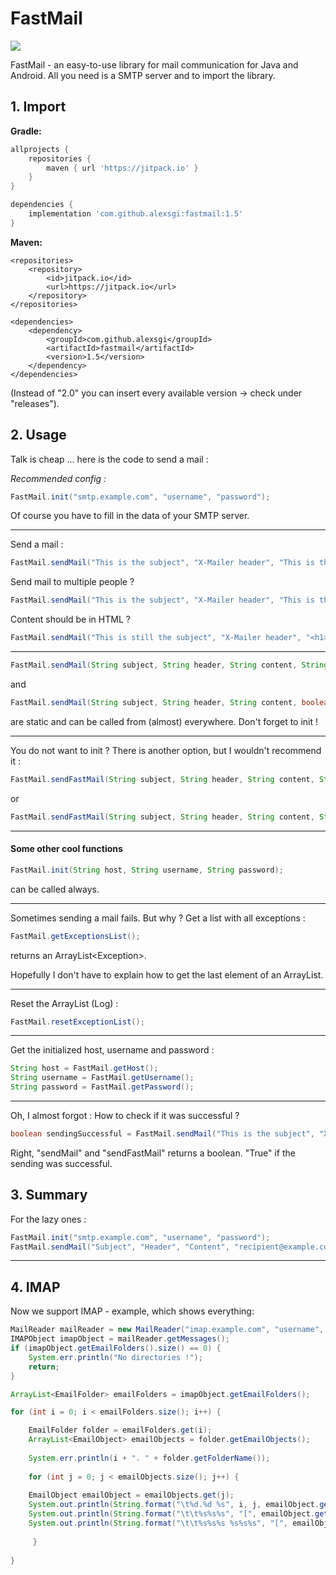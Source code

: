 # FastMail
[![](https://jitpack.io/v/alexsgi/fastmail.svg)](https://jitpack.io/#alexsgi/fastmail)

FastMail - an easy-to-use library for mail communication for Java and Android. All you need is a SMTP server and to import the library.

## 1. Import
**Gradle:**
```gradle
allprojects {
	repositories {
		maven { url 'https://jitpack.io' }
	}
}
```
```gradle
dependencies {
	implementation 'com.github.alexsgi:fastmail:1.5'
}
```
**Maven:**
```maven
<repositories>
	<repository>
		<id>jitpack.io</id>
		<url>https://jitpack.io</url>
	</repository>
</repositories>
```
```maven
<dependencies>
	<dependency>
	    <groupId>com.github.alexsgi</groupId>
	    <artifactId>fastmail</artifactId>
	    <version>1.5</version>
	</dependency>
</dependencies>
```
(Instead of "2.0" you can insert every available version → check under "releases").

## 2. Usage

Talk is cheap ... here is the code to send a mail : 

*Recommended config :*
```java
FastMail.init("smtp.example.com", "username", "password");
```
Of course you have to fill in the data of your SMTP server.

---
Send a mail :
```java
FastMail.sendMail("This is the subject", "X-Mailer header", "This is the content", "to@example.com");
```
Send mail to multiple people ?
```java
FastMail.sendMail("This is the subject", "X-Mailer header", "This is the content", "to@example.com", "tome@example.com", "andme@example.com"); // ...
```
Content should be in HTML ?
```java
FastMail.sendMail("This is still the subject", "X-Mailer header", "<h1>This is a Heading</h1> <p style=\"color=red;\">This is a RED paragraph.</p>", true);
```
---
```java 
FastMail.sendMail(String subject, String header, String content, String ... recipients);
```
and
```java 
FastMail.sendMail(String subject, String header, String content, boolean isHtml, String ... recipients);
```
are static and can be called from (almost) everywhere. Don't forget to init !

---
You do not want to init ? There is another option, but I wouldn't recommend it :
```java
FastMail.sendFastMail(String subject, String header, String content, String host, String username, String password, String ... recipients)
```
or
```java
FastMail.sendFastMail(String subject, String header, String content, String host, String username, String password, boolean isHtml, String ... recipients)
```
---
#### Some other cool functions 
```java 
FastMail.init(String host, String username, String password);
```
can be called always.

---
Sometimes sending a mail fails. But why ? 
Get a list with all exceptions :
```java
FastMail.getExceptionsList();
```
returns an ArrayList<Exception\>.

Hopefully I don't have to explain how to get the last element of an ArrayList.

---
Reset the ArrayList (Log) :
```java
FastMail.resetExceptionList();
```

---
Get the initialized host, username and password :
```java
String host = FastMail.getHost();
String username = FastMail.getUsername();
String password = FastMail.getPassword();
```
---
Oh, I almost forgot :
How to check if it was successful ?
```java
boolean sendingSuccessful = FastMail.sendMail("This is the subject", "X-Mailer header", "This is the content", "to@example.com");
```
Right, "sendMail" and "sendFastMail" returns a boolean. "True" if the sending was successful.

## 3. Summary
For the lazy ones :

```java
FastMail.init("smtp.example.com", "username", "password");
FastMail.sendMail("Subject", "Header", "Content", "recipient@example.com");
```
---

## 4. IMAP
Now we support IMAP - example, which shows everything:

```java
MailReader mailReader = new MailReader("imap.example.com", "username", "Password");
IMAPObject imapObject = mailReader.getMessages();
if (imapObject.getEmailFolders().size() == 0) {
    System.err.println("No directories !");
    return;
}

ArrayList<EmailFolder> emailFolders = imapObject.getEmailFolders();

for (int i = 0; i < emailFolders.size(); i++) {

    EmailFolder folder = emailFolders.get(i);
    ArrayList<EmailObject> emailObjects = folder.getEmailObjects();
	
    System.err.println(i + ". " + folder.getFolderName());
	
    for (int j = 0; j < emailObjects.size(); j++) {
	
	EmailObject emailObject = emailObjects.get(j);
	System.out.println(String.format("\t%d.%d %s", i, j, emailObject.getSubject()));
	System.out.println(String.format("\t\t%s%s%s", "[", emailObject.getContent(), "]"));
	System.out.println(String.format("\t\t%s%s%s %s%s%s", "[", emailObject.getSendDate(), "]", "[", emailObject.getReceivedDate(), "]"));
		
     }
	
}
```

